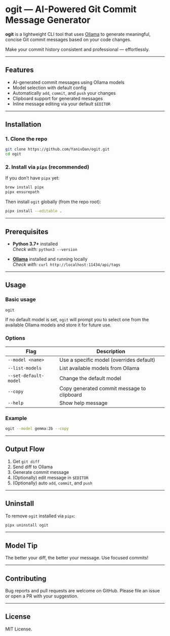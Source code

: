 # ogit — AI-Powered Git Commit Message Generator

**ogit** is a lightweight CLI tool that uses [Ollama](https://ollama.com/) to generate meaningful, concise Git commit messages based on your code changes.

Make your commit history consistent and professional — effortlessly.

---

## Features

- AI-generated commit messages using Ollama models
- Model selection with default config
- Automatically `add`, `commit`, and `push` your changes
- Clipboard support for generated messages
- Inline message editing via your default `$EDITOR`

---

## Installation

### 1. Clone the repo

```zsh
git clone https://github.com/YanivDan/ogit.git
cd ogit
```

### 2. Install via `pipx` (recommended)

If you don’t have `pipx` yet:

```zsh
brew install pipx
pipx ensurepath
```

Then install `ogit` globally (from the repo root):

```zsh
pipx install --editable .
```

---

## Prerequisites

- **Python 3.7+** installed  
  _Check with:_ `python3 --version`

- **[Ollama](https://ollama.com/)** installed and running locally  
  _Check with:_ `curl http://localhost:11434/api/tags`

---

## Usage

### Basic usage

```zsh
ogit
```

If no default model is set, `ogit` will prompt you to select one from the available Ollama models and store it for future use.

### Options

| Flag                   | Description                                      |
|------------------------|--------------------------------------------------|
| `--model <name>`       | Use a specific model (overrides default)         |
| `--list-models`        | List available models from Ollama                |
| `--set-default-model`  | Change the default model                         |
| `--copy`               | Copy generated commit message to clipboard       |
| `--help`               | Show help message                                |

### Example

```zsh
ogit --model gemma:2b --copy
```

---

## Output Flow

1. Get `git diff`
2. Send diff to Ollama
3. Generate commit message
4. (Optionally) edit message in `$EDITOR`
5. (Optionally) auto `add`, `commit`, and `push`

---

## Uninstall

To remove `ogit` installed via `pipx`:

```zsh
pipx uninstall ogit
```

---

## Model Tip

The better your diff, the better your message. Use focused commits!

---

## Contributing

Bug reports and pull requests are welcome on GitHub. Please file an issue or open a PR with your suggestion.

---

## License

MIT License.
